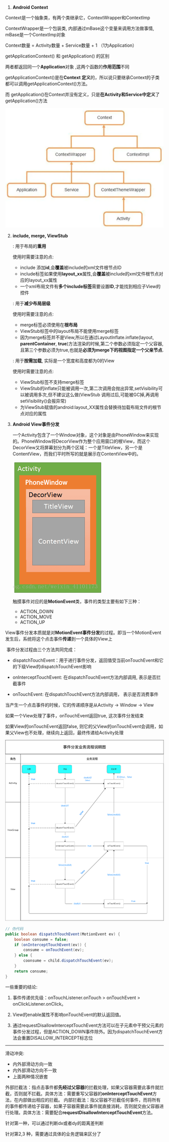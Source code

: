 1.  **Android Context**

   Context是一个抽象类，有两个类继承它，ContextWrapper和ContextImp

   ContextWrapper是一个包装类, 内部通过mBase这个变量来调用方法做事情, mBase是一个ContextImp对象

   Context数量 = Activity数量 + Service数量 + 1 （1为Application）

   getApplicationContext() 和 getApplication() 的区别

   两者都返回同一个**Application**对象 ,这两个函数的**作用范围**不同

   getApplicationContext()是在**Context 定义**的，所以说只要继承Context的子类都可以调用getApplicationContext()方法。 

   而 getApplication()在Context并没有定义，只是**在Activity和Service中定义**了getApplication()方法

   ![Context](https://github.com/KaiShi1222/AndroidStudy/raw/main/Android_Context.webp)

2. **include, merge, ViewStub** 

   <include/> : 用于布局的**重用**

   使用时需要注意的点: 

   * include 添加**id**,会**覆盖**被include的xml文件根节点ID
   * include标签如果使用**layout_xx**属性,会**覆盖**被include的xml文件根节点对应的layout_xx属性
   * 一个xml布局文件有**多个include标签**需要设置**ID**,才能找到相应子View的控件

   <merge/>: 用于**减少布局层级**

   使用时需要注意的点: 

   * merge标签必须使用在**根布局**
   * ViewStub标签中的layout布局不能使用merge标签
   * 因为merge标签并不是View,所以在通过LayoutInflate.inflate(layout, **parentContainer**, **true**)方法渲染的时候,第二个参数必须指定一个父容器,且第三个参数必须为true,也就是**必须为merge下的视图指定一个父亲节点**.

   <viewStub/>: 用于**按需加载**, 实际是一个宽度和高度都为0的View

   使用时需要注意的点: 

   * ViewStub标签不支持merge标签
   * ViewStub的inflate只能被调用一次,第二次调用会抛出异常,setVisibility可以被调用多次,但不建议这么做(ViewStub 调用过后,可能被GC掉,再调用setVisibility()会报异常)
   * 为ViewStub赋值的android:layout_XX属性会替换待加载布局文件的根节点对应的属性

3. **Android View事件分发**

   一个Activity包含了一个Window对象，这个对象是由PhoneWindow来实现的。PhoneWindow将DecorView作为整个应用窗口的根View，而这个DecorView又将屏幕划分为两个区域：一个是TitleView，另一个是ContentView，而我们平时所写的就是展示在ContentView中的。

   ![Window](https://github.com/KaiShi1222/AndroidStudy/raw/main/Android_Window.png)

   触摸事件对应的是**MotionEvent**类，事件的类型主要有如下三种：

   * ACTION_DOWN
   * ACTION_MOVE
   * ACTION_UP

​       View事件分发本质就是对**MotionEvent事件分发**的过程。即当一个MotionEvent发生后，系统将这个点击事件**传递**到一个具体的View上

​		事件分发过程由三个方法共同完成：

* dispatchTouchEvent：用于进行事件分发，返回值受当前onTouchEvent和它的下级View的dispatchTouchEvent影响

* onInterceptTouchEvent: 在dispatchTouchEvent方法内部调用, 表示是否拦截事件

* onTouchEvent:  在dispatchTouchEvent方法内部调用， 表示是否消费事件

当产生一个点击事件的时候，它的传递顺序是从Activity -> Window -> View


如果一个View处理了事件，onTouchEvent返回true, 这次事件分发结束

如果View的onTouchEvent返回false, 则它的父View的onTouchEvent会调用，如果父View也不处理，继续向上返回，最终传递给Activity处理

![Dispatch](https://github.com/KaiShi1222/AndroidStudy/raw/main/Android_View_Dispatch.png)

```java
// 伪代码
public boolean dispatchTouchEvent(MotionEvent ev) {
    boolean consume = false;
    if (onInterceptTouchEvent(ev)) {
        consume = onTouchEvent(ev);
    } else {
        coonsume = child.dispatchTouchEvent(ev);
    }
    return consume;
}
```

一些重要的结论:

1. 事件传递优先级：onTouchListener.onTouch > onTouchEvent > onClickListener.onClick。

2. View的enable属性不影响onTouchEvent的默认返回值。

3. 通过requestDisallowInterceptTouchEvent方法可以在子元素中干预父元素的事件分发过程，但是ACTION_DOWN事件除外。因为dispatchTouchEvent方法会重置DISALLOW_INTERCEPT标志位

------

滑动冲突: 

* 内外部滑动方向一致
* 内外部滑动方向不一致
* 上面两种情况嵌套

外部拦截法：指点击事件都**先经过父容器**的拦截处理，如果父容器需要此事件就拦截，否则就不拦截。具体方法：需要重写父容器的**onInterceptTouchEvent**方法，在内部做出相应的拦截。
内部拦截法：指父容器不拦截任何事件，而将所有的事件都传递给子容器，如果子容器需要此事件就直接消耗，否则就交由父容器进行处理。具体方法：需要配合**requestDisallowInterceptTouchEvent**方法。

针对第一种，可以通过判断dx或者dy的距离差判断

针对第2,3 种，需要通过具体的业务逻辑来区分了





















